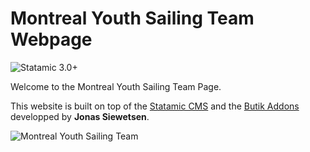 # Montreal Youth Sailing Team Webpage

![Statamic 3.0+](https://img.shields.io/badge/Statamic-3.0+-FF269E?style=for-the-badge&link=https://statamic.com)

Welcome to the Montreal Youth Sailing Team Page.

This website is built on top of the [Statamic CMS](https://statamic.com) and the [Butik Addons](https://statamic.com/addons/jonassiewertsen/statamic-butik) developped by **Jonas Siewetsen**.

![Montreal Youth Sailing Team](https://mystsailing.com/assets/MYST01.png)

